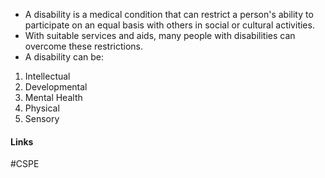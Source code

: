 
- A disability is a medical condition that can restrict a person's ability to participate on an equal basis with others in social or cultural activities.
- With suitable services and aids, many people with disabilities can overcome these restrictions.
- A disability can be:

1. Intellectual
2. Developmental
3. Mental Health
4. Physical
5. Sensory

#### Links
#CSPE 